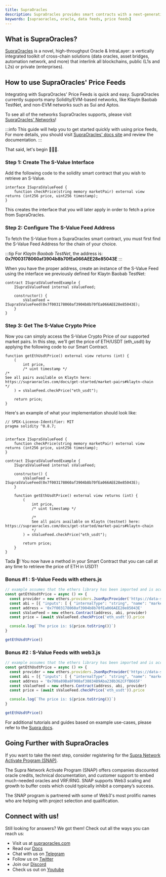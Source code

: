 ```yaml
---
title: SupraOracles
description: SupraOracles provides smart contracts with a next-generation cross-chain oracle solution that has superior data accuracy, speed, scalability and security. 
keywords: [supraoracles, oracle, data feeds, price feeds]
---
```


## What is SupraOracles?

[SupraOracles](https://supraoracles.com/) is a novel, high-throughput Oracle & IntraLayer: a vertically integrated toolkit of cross-chain solutions (data oracles, asset bridges, automation network, and more) that interlink all blockchains, public (L1s and L2s) or private (enterprises).


## How to use SupraOracles' Price Feeds

Integrating with SupraOracles' Price Feeds is quick and easy. SupraOracles currently supports many Solidity/EVM-based networks, like Klaytn Baobab TestNet, and non-EVM networks such as Sui and Aptos.

To see all of the networks SupraOracles supports, please visit   [SupraOracles' Networks](https://supraoracles.com/docs/get-started/networks)!

:::info
This guide will help you to get started quickly with using price feeds,  For more details, you should visit  [SupraOracles' docs site](https://supraoracles.com/docs/get-started/) and review the documentation.
:::

That said, let's begin 👨🏽‍💻. 

### Step 1: Create The S-Value Interface

Add the following code to the solidity smart contract that you wish to retrieve an S-Value.

<Tabs>
  <TabItem value="solidity" label="Solidity" default>

```solidity showLineNumbers 
interface ISupraSValueFeed {
    function checkPrice(string memory marketPair) external view returns (int256 price, uint256 timestamp);
}
```

  </TabItem>
</Tabs>

This creates the interface that you will later apply in order to fetch a price from SupraOracles.


### Step 2: Configure The S-Value Feed Address

To fetch the S-Value from a SupraOracles smart contract, you must first find the S-Value Feed Address for the chain of your choice.

:::tip 
For _Klaytn Baobab TestNet_, the address is: **0x7f003178060af3904b8b70fEa066AEE28e85043E**
:::

When you have the proper address, create an instance of the S-Value Feed using the interface we previously defined for Klaytn Baobab TestNet:

<Tabs>
  <TabItem value="solidity" label="Solidity" default>

```solidity showLineNumbers 
contract ISupraSValueFeedExample {
    ISupraSValueFeed internal sValueFeed;

    constructor() {
        sValueFeed = ISupraSValueFeed(0x7f003178060af3904b8b70fEa066AEE28e85043E);
    }
}
```

  </TabItem>
</Tabs>


### Step 3: Get The S-Value Crypto Price

Now you can simply access the S-Value Crypto Price of our supported market pairs. In this step, we'll get the price of ETH/USDT (eth_usdt) by applying the following code to our Smart Contract.

<Tabs>
  <TabItem value="solidity" label="Solidity" default>

```solidity showLineNumbers
function getEthUsdtPrice() external view returns (int) {
    (
        int price,
        /* uint timestamp */
/* 
See all pairs available on Klaytn here: https://supraoracles.com/docs/get-started/market-pairs#klaytn-chain 
*/
    ) = sValueFeed.checkPrice("eth_usdt");

    return price;
}
```

  </TabItem>
</Tabs>

Here's an example of what your implementation should look like: 

<Tabs>
  <TabItem value="solidity" label="Solidity" default>

```solidity showLineNumbers
// SPDX-License-Identifier: MIT
pragma solidity ^0.8.7;


interface ISupraSValueFeed {
    function checkPrice(string memory marketPair) external view returns (int256 price, uint256 timestamp);
}

contract ISupraSValueFeedExample {
    ISupraSValueFeed internal sValueFeed;

    constructor() {
        sValueFeed = ISupraSValueFeed(0x7f003178060af3904b8b70fEa066AEE28e85043E);
    }

    function getEthUsdtPrice() external view returns (int) {
        (
            int price,
            /* uint timestamp */

            /* 
            See all pairs available on Klaytn (testnet) here: https://supraoracles.com/docs/get-started/market-pairs#klaytn-chain 
            */
        ) = sValueFeed.checkPrice("eth_usdt");

        return price;
    }
}
```

  </TabItem>
</Tabs>

Tada 🎉! You now have a method in your Smart Contract that you can call at any time to retrieve the price of ETH in USDT!


### Bonus #1 : S-Value Feeds with ethers.js

<Tabs>
  <TabItem value="js" label="Javascript" default>

```js showLineNumbers
// example assumes that the ethers library has been imported and is accessible within your scope
const getEthUsdtPrice = async () => {
  const provider = new ethers.providers.JsonRpcProvider('https://data-seed-prebsc-1-s1.binance.org:8545/')
  const abi = [{ "inputs": [ { "internalType": "string", "name": "marketPair", "type": "string" } ], "name": "checkPrice", "outputs": [ { "internalType": "int256", "name": "price", "type": "int256" }, { "internalType": "uint256", "name": "timestamp", "type": "uint256" } ], "stateMutability": "view", "type": "function" } ]
  const address = '0x7f003178060af3904b8b70fEa066AEE28e85043E'
  const sValueFeed = new ethers.Contract(address, abi, provider)
  const price = (await sValueFeed.checkPrice('eth_usdt')).price

  console.log(`The price is: ${price.toString()}`)
}

getEthUsdtPrice()
```

  </TabItem>
</Tabs>


### Bonus #2 : S-Value Feeds with web3.js

<Tabs>
  <TabItem value="js" label="Javascript" default>

```js showLineNumbers"
// example assumes that the ethers library has been imported and is accessible within your scope:
const getEthUsdtPrice = async () => {
  const provider = new ethers.providers.JsonRpcProvider('https://data-seed-prebsc-1-s1.binance.org:8545/')
  const abi = [{ "inputs": [ { "internalType": "string", "name": "marketPair", "type": "string" } ], "name": "checkPrice", "outputs": [ { "internalType": "int256", "name": "price", "type": "int256" }, { "internalType": "uint256", "name": "timestamp", "type": "uint256" } ], "stateMutability": "view", "type": "function" } ]
  const address = '0x700a89Ba8F908af38834B9Aba238b362CFfB665F'
  const sValueFeed = new ethers.Contract(address, abi, provider)
  const price = (await sValueFeed.checkPrice('eth_usdt')).price

  console.log(`The price is: ${price.toString()}`)
}

getEthUsdtPrice()
```

  </TabItem>
</Tabs>

For additional tutorials and guides based on example use-cases, please refer to the [Supra docs](https://supraoracles.com/docs/additional-guides).


## Going Further with SupraOracles

If you want to take the next step, consider registering for the  [Supra Network Activate Program (SNAP)](https://join.supraoracles.com/network-activate-program).

The Supra Network Activate Program (SNAP) offers companies discounted oracle credits, technical documentation, and customer support to embed much-needed oracles and VRF/RNG. SNAP supports Web3 scaling and growth to buffer costs which could typically inhibit a company’s success.

The SNAP program is partnered with some of Web3's most prolific names who are helping with project selection and qualification.


## Connect with us!

Still looking for answers? We got them! Check out all the ways you can reach us:

* Visit us at [supraoracles.com](https://supraoracles.com)
* Read our [Docs](https://supraoracles.com/docs/overview)
* Chat with us on [Telegram](https://t.me/SupraOracles)
* Follow us on [Twitter](https://twitter.com/SupraOracles)
* Join our [Discord](https://discord.gg/supraoracles)
* Check us out on [Youtube](https://www.youtube.com/SupraOfficial)
